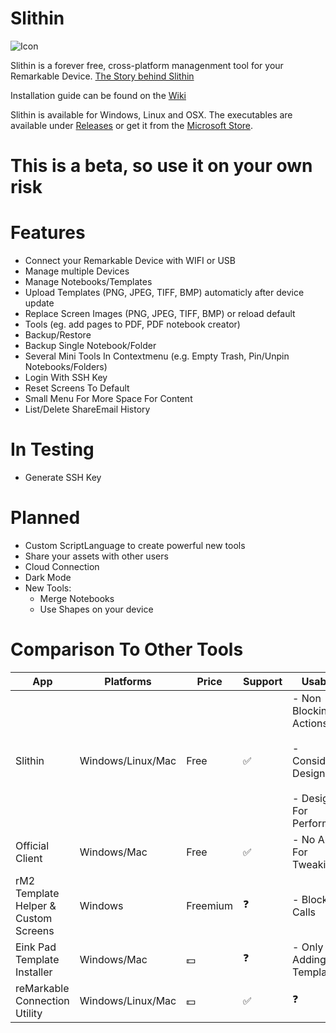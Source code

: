 # Slithin
![Icon](https://user-images.githubusercontent.com/4117602/128601982-3c113838-cd28-49e0-999b-ab9cbe024ed1.png)

Slithin is a forever free, cross-platform managenment tool for your Remarkable Device. 
[The Story behind Slithin](https://github.com/furesoft/Slithin/wiki)

Installation guide can be found on the [Wiki](https://github.com/furesoft/Slithin/wiki/Installation-Guide)

Slithin is available for Windows, Linux and OSX. The executables are available under [Releases](https://github.com/furesoft/Slithin/releases) or get it from the [Microsoft Store](https://www.microsoft.com/de-de/p/slithin/9pkxtcbn8mq8?cid=storebadge&ocid=badge&rtc=1&activetab=pivot:overviewtab).

# This is a beta, so use it on your own risk

# Features
* Connect your Remarkable Device with WIFI or USB
* Manage multiple Devices
* Manage Notebooks/Templates
* Upload Templates (PNG, JPEG, TIFF, BMP) automaticly after device update
* Replace Screen Images (PNG, JPEG, TIFF, BMP) or reload default
* Tools (eg. add pages to PDF, PDF notebook creator)
* Backup/Restore
* Backup Single Notebook/Folder
* Several Mini Tools In Contextmenu (e.g. Empty Trash, Pin/Unpin Notebooks/Folders)
* Login With SSH Key
* Reset Screens To Default
* Small Menu For More Space For Content
* List/Delete ShareEmail History

# In Testing
* Generate SSH Key

# Planned
* Custom ScriptLanguage to create powerful new tools
* Share your assets with other users
* Cloud Connection
* Dark Mode
* New Tools: 
    - Merge Notebooks
    - Use Shapes on your device

# Comparison To Other Tools

| App                                  	| Platforms         	| Price    	| Support 	| Usability                                                                           	| Documentation 	| Export  	| Cloud   	|
|--------------------------------------	|-------------------	|----------	|---------	|-------------------------------------------------------------------------------------	|---------------	|---------	|---------	|
| Slithin                              	| Windows/Linux/Mac 	| Free     	| ✅     	| - Non Blocking Actions<br><br>- Considered Design<br><br>- Designed For Performance 	| 🕐       	| 🕐 	| 🕐 	|
| Official Client                      	| Windows/Mac       	| Free     	| ✅     	| - No Ability For Tweaking                                                           	| ✅           	| ✅     	| ✅     	|
| rM2 Template Helper & Custom Screens 	| Windows           	| Freemium 	| ❓     	| - Blocking Calls                                                                    	| ✅           	| ✅     	| ✅     	|
| Eink Pad Template Installer          	| Windows/Mac       	| 💵     	| ❓    	| - Only For Adding Templates                                                         	| ❓           	| ❌      	| ❌      	|
| reMarkable Connection Utility        	| Windows/Linux/Mac 	| 💵     	| ✅     	| ❓                                                                                 	| ✅           	| ✅     	| ❌      	|
